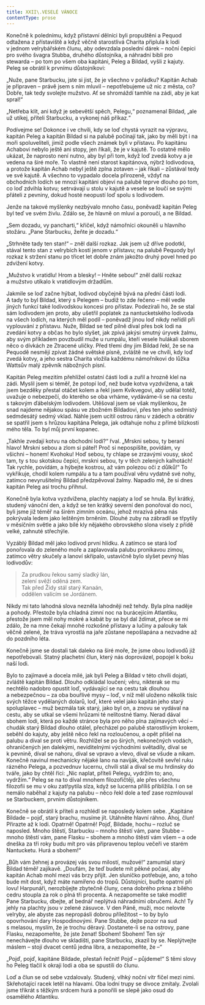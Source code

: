 ```yaml
---
title: XXII\.VESELÉ VÁNOCE
contentType: prose
---
```


Konečně k polednímu, když přístavní dělníci byli propuštěni a Pequod odtažena z přístaviště a když věčně starostlivá Charita připlula k lodi v jednom velrybářském člunu, aby odevzdala poslední dárek – noční čepici pro svého švagra Stubba, druhého důstojníka, a náhradní bibli pro stewarda – po tom po všem oba kapitáni, Peleg a Bildad, vyšli z kajuty. Peleg se obrátil k prvnímu důstojníkovi:

„Nuže, pane Starbucku, jste si jist, že je všechno v pořádku? Kapitán Achab je připraven – právě jsem s ním mluvil – nepotřebujeme už nic z města, co? Dobře, tak tedy svolejte mužstvo. Ať se shromáždí tamhle na zádi, aby je kat spral!“

„Netřeba klít, ani když je sebevětší spěch, Pelegu,“ poznamenal Bildad, „ale už utíkej, příteli Starbucku, a vykonej náš příkaz.“

Podívejme se! Dokonce i ve chvíli, kdy se loď chystá vyrazit na výpravu, kapitán Peleg a kapitán Bildad si na palubě počínají tak, jako by měli být i na moři spoluveliteli, jimiž podle všech známek byli v přístavu. Po kapitánu Achabovi nebylo ještě ani stopy, jen říkali, že je v kajutě. To ostatně mělo ukázat, že naprosto není nutno, aby byl při tom, když loď zvedá kotvy a je vedena na širé moře. To vlastně není starost kapitánova, nýbrž lodivodova, a protože kapitán Achab nebyl ještě zplna zotaven – jak říkali – zůstával tedy ve své kajutě. A všechno to vypadalo docela přirozeně, vždyť na obchodních lodích se mnozí kapitáni objeví na palubě teprve dlouho po tom, co loď zdvihla kotvu; setrvávají u stolu v kajutě a vesele se loučí se svými přáteli z pevniny, dokud hosté neopustí loď spolu s lodivodem.

Jenže na takové myšlenky nezbývalo mnoho času, poněvadž kapitán Peleg byl teď ve svém živlu. Zdálo se, že hlavně on mluví a poroučí, a ne Bildad.

„Sem dozadu, vy pancharti,“ křičel, když námořníci okouněli u hlavního stožáru. „Pane Starbucku, žeňte je dozadu.“

„Strhněte tady ten stan!“ – zněl další rozkaz. Jak jsem už dříve podotkl, stával tento stan z velrybích kostí jenom v přístavu; na palubě Pequody byl rozkaz k stržení stanu po třicet let dobře znám jakožto druhý povel hned po zdvižení kotvy.

„Mužstvo k vratidlu! Hrom a blesky! – Hněte sebou!“ zněl další rozkaz a mužstvo utíkalo k vratidlovým držadlům.

Jakmile se loď začne hýbat, lodivod obyčejně bývá na přední části lodi. A tady to byl Bildad, který s Pelegem – budiž to zde řečeno – měl vedle jiných funkcí také lodivodskou koncesi pro přístav. Podezírali ho, že se stal sám lodivodem jen proto, aby ušetřil poplatek za nantucketského lodivoda na všech lodích, na kterých měl podíl – poněvadž jinou loď nikdy neřídil při vyplouvání z přístavu. Nuže, Bildad se teď pilně díval přes bok lodi na zvedání kotvy a občas ho bylo slyšet, jak zpívá jakýsi smutný úryvek žalmu, aby svým příkladem povzbudil muže u rumpálu, kteří vesele hulákali sborem něco o dívkách ze Ztracené uličky. Před třemi dny jim Bildad řekl, že se na Pequodě nesmějí zpívat žádné světské písně, zvláště ne ve chvíli, kdy loď zvedá kotvy, a jeho sestra Charita vložila každému námořníkovi do lůžka Wattsův malý zpěvník nábožných písní.

Kapitán Peleg mezitím přehlížel ostatní části lodi a zuřil a hrozně klel na zádi. Myslil jsem si téměř, že potopí loď, než bude kotva vyzdvižena, a tak jsem bezděky přestal otáčet kolem a řekl jsem Kvíkvegovi, aby udělal totéž, uvažuje o nebezpečí, do kterého se oba vrháme, vydáváme-li se na cestu s takovým ďábelským lodivodem. Utěšoval jsem se však myšlenkou, že snad najdeme nějakou spásu ve zbožném Bildadovi, přes ten jeho sedmistý sedmdesátý sedmý vklad. Náhle jsem ucítil ostrou ránu v zádech a obrátiv se spatřil jsem s hrůzou kapitána Pelega, jak odtahuje nohu z přímé blízkosti mého těla. To byl můj první kopanec.

„Takhle zvedají kotvu na obchodní lodi?“ řval. „Mrskni sebou, ty beraní hlavo! Mrskni sebou a zlom si páteř! Proč si nepospíšíte, povídám, vy všichni – honem! Kvohoku! Hoď sebou, ty chlape se zrzavými vousy, skoč tam, ty s tou skotskou čepicí, mrskni sebou, ty v těch zelených kalhotách! Tak rychle, povídám, a hýbejte kostrou, až vám polezou oči z důlků!“ To vykřikuje, chodil kolem rumpálu a tu a tam používal věru vydatně své nohy, zatímco nevyrušitelný Bildad předzpěvoval žalmy. Napadlo mě, že si dnes kapitán Peleg asi trochu přihnul.

Konečně byla kotva vyzdvižena, plachty napjaty a loď se hnula. Byl krátký, studený vánoční den, a když se ten krátký severní den ponořoval do noci, byli jsme již téměř na širém zimním oceánu, jehož mrazivá pěna nás pokrývala ledem jako leštěným brněním. Dlouhé zuby na zábradlí se třpytily v měsíčním světle a jako bílé kly nějakého obrovského slona visely z přídě velké, zahnuté střechýle.

Vyzáblý Bildad měl jako lodivod první hlídku. A zatímco se stará loď ponořovala do zeleného moře a zaplavovala palubu pronikavou zimou, zatímco větry skučely a lanoví skřípalo, ustavičně bylo slyšet pevný hlas lodivodův:

> Za prudkou řekou samý sladký lán,  
> zelení svěží oděná zem.  
> Tak před Židy stál starý Kanaán,  
> oddělen valícím se Jordánem.

Nikdy mi tato lahodná slova nezněla lahodněji než tehdy. Byla plna naděje a pohody. Přestože byla chladná zimní noc na burácejícím Atlantiku, přestože jsem měl nohy mokré a kabát by se byl dal ždímat, přece se mi zdálo, že na mne čekají mnohé rozkošné přístavy a lučiny a palouky tak věčně zelené, že tráva vyrostlá na jaře zůstane nepošlapána a nezvadne až do pozdního léta.

Konečně jsme se dostali tak daleko na širé moře, že jsme obou lodivodů již nepotřebovali. Statný plachetní člun, který nás doprovázel, popojel k boku naší lodi.

Bylo to zajímavé a docela milé, jak byli Peleg a Bildad v této chvíli dojati, zvláště kapitán Bildad. Dlouho odkládal loučení; věru, nikterak se mu nechtělo nadobro opustit loď, vydávající se na cestu tak dlouhou a nebezpečnou – za oba bouřlivé mysy – loď, v níž měl uloženo několik tisíc svých těžce vydělaných dolarů, loď, které velel jako kapitán jeho starý spoluplavec – muž bezmála tak starý, jako byl on, a znovu se vydával na cestu, aby se utkal se všemi hrůzami té nelítostné tlamy. Nerad dával sbohem lodi, která po každé stránce byla pro něho plna zajímavých věcí – chudák starý Bildad dlouho otálel, přecházel po palubě starostlivým krokem, seběhl do kajuty, aby ještě něco řekl na rozloučenou, a opět přišel na palubu a díval se proti větru. Rozhlížel se po širých, nekonečných vodách, ohraničených jen dalekými, neviditelnými východními světadíly, díval se k pevnině, díval se nahoru, díval se vpravo a vlevo, díval se všude a nikam. Konečně navinul mechanicky nějaké lano na naviják, křečovitě sevřel ruku rázného Pelega, a pozvednuv lucernu, chvíli stál a díval se mu hrdinsky do tváře, jako by chtěl říci: „Nic naplat, příteli Pelegu, vydržím to; ano, vydržím.“ Peleg se na to díval mnohem filozofičtěji, ale přes všechnu filozofii se mu v oku zatřpytila slza, když se lucerna příliš přiblížila. I on se nemálo naběhal z kajuty na palubu – něco řekl dole a teď zase rozmlouval se Starbuckem, prvním důstojníkem.

Konečně se obrátil k příteli a rozhlédl se naposledy kolem sebe. „Kapitáne Bildade – pojď, starý brachu, musíme jít. Utáhněte hlavní ráhno. Ahoj, člun! Přirazte až k lodi. Opatrně! Opatrně! Pojď, Bildade, hochu – rozluč se naposled. Mnoho štěstí, Starbucku – mnoho štěstí vám, pane Stubbe – mnoho štěstí vám, pane Flasku – sbohem a mnoho štěstí vám všem – a ode dneška za tři roky budu mít pro vás připravenou teplou večeři ve starém Nantucketu. Hurá a sbohem!“

„Bůh vám žehnej a provázej vás svou milostí, mužové!“ zamumlal starý Bildad téměř zajíkavě. „Doufám, že teď budete mít pěkné počasí, aby kapitán Achab mohl mezi vás brzy přijít. Jen sluníčko potřebuje, ano, a toho bude mít dost, když máte namířeno do tropů. Důstojníci, buďte opatrní při lovu! Harpunáři, nerozbíjejte zbytečně čluny, cena dobrého prkna z bílého cedru stoupla za rok o plná tři procenta. A nezapomeňte se také modlit! Pane Starbucku, dbejte, ať bednář neplýtvá náhradními obručemi. Ach! Ty jehly na plachty jsou v zelené zásuvce. V den Páně, muži, moc nelovte velryby, ale abyste zas nepropásli dobrou příležitost – to by bylo opovrhování dary Hospodinovými. Pane Stubbe, dejte pozor na sud s melasou, myslím, že je trochu děravý. Dostanete-li se na ostrovy, pane Flasku, nezapomeňte, že jste ženat! Sbohem! Sbohem! Ten sýr nenechávejte dlouho ve skladišti, pane Starbucku, zkazil by se. Neplýtvejte máslem – stojí dvacet centů jedna libra, a nezapomeňte, že –“

„Pojď, pojď, kapitáne Bildade, přestaň řečnit! Pojď – půjdeme!“ S těmi slovy ho Peleg tlačil k okraji lodi a oba se spustili do člunu.

Loď a člun se od sebe vzdalovaly. Studený, vlhký noční vítr fičel mezi nimi. Skřehotající racek letěl na hlavami. Oba lodní trupy se divoce zmítaly. Zvolali jsme třikrát s těžkým srdcem hurá a ponořili se slepě jako osud do osamělého Atlantiku.

